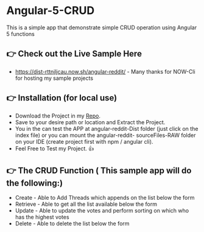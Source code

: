 # Angular-5-CRUD
This is a simple app that demonstrate simple CRUD operation using Angular 5 functions

## :point_right: Check out the Live Sample Here
*   https://dist-rttnjljcau.now.sh/angular-reddit/  - Many thanks for NOW-Cli for hosting my sample projects

## :point_right: Installation (for local use)
*   Download the Project in my [Repo](https://github.com/clydegold8/Angular-5-6-CRUD/archive/master.zip).
*   Save to your desire path or location and Extract the Project.
*   You in the can test the APP at angular-reddit-Dist folder (just click on the index file) or you can mount the angular-reddit-     sourceFiles-RAW folder on your IDE (create project first with npm / angular cli).
*   Feel Free to Test my Project. :+1:

## :point_right: The CRUD Function ( This sample app will do the following:)
* Create - Able to Add Threads which appends on the list below the form
* Retrieve - Able to get all the list available  below the form
* Update - Able to update the votes and perform sorting on which who has the highest votes
* Delete - Able to delete the list below the form
